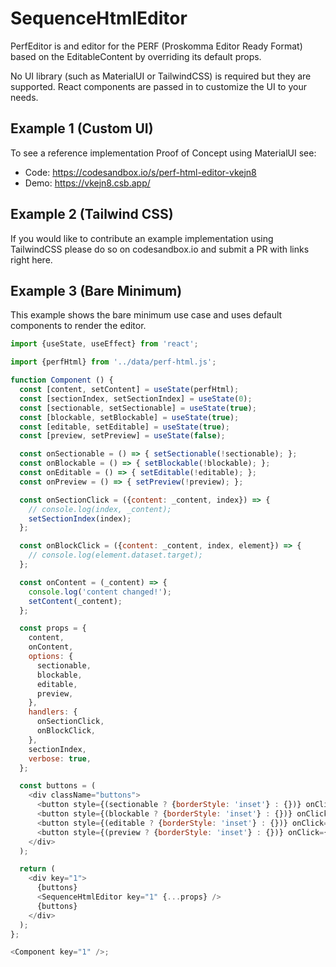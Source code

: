 # SequenceHtmlEditor

PerfEditor is and editor for the PERF (Proskomma Editor Ready Format) based on the EditableContent by overriding its default props. 

No UI library (such as MaterialUI or TailwindCSS) is required but they are supported. React components are passed in to customize the UI to your needs. 

## Example 1 (Custom UI)
To see a reference implementation Proof of Concept using MaterialUI see: 
- Code: https://codesandbox.io/s/perf-html-editor-vkejn8
- Demo: https://vkejn8.csb.app/

## Example 2 (Tailwind CSS)
If you would like to contribute an example implementation using TailwindCSS please do so on codesandbox.io and submit a PR with links right here.

## Example 3 (Bare Minimum)
This example shows the bare minimum use case and uses default components to render the editor.

```js
import {useState, useEffect} from 'react';

import {perfHtml} from '../data/perf-html.js';

function Component () {
  const [content, setContent] = useState(perfHtml);
  const [sectionIndex, setSectionIndex] = useState(0);
  const [sectionable, setSectionable] = useState(true);
  const [blockable, setBlockable] = useState(true);
  const [editable, setEditable] = useState(true);
  const [preview, setPreview] = useState(false);

  const onSectionable = () => { setSectionable(!sectionable); };
  const onBlockable = () => { setBlockable(!blockable); };
  const onEditable = () => { setEditable(!editable); };
  const onPreview = () => { setPreview(!preview); };

  const onSectionClick = ({content: _content, index}) => {
    // console.log(index, _content);
    setSectionIndex(index);
  };

  const onBlockClick = ({content: _content, index, element}) => {
    // console.log(element.dataset.target);
  };

  const onContent = (_content) => {
    console.log('content changed!');
    setContent(_content);
  };

  const props = {
    content,
    onContent,
    options: {
      sectionable,
      blockable,
      editable,
      preview,
    },
    handlers: {
      onSectionClick,
      onBlockClick,
    },
    sectionIndex,
    verbose: true,
  };

  const buttons = (
    <div className="buttons">
      <button style={(sectionable ? {borderStyle: 'inset'} : {})} onClick={onSectionable}>Sectionable</button>
      <button style={(blockable ? {borderStyle: 'inset'} : {})} onClick={onBlockable}>Blockable</button>
      <button style={(editable ? {borderStyle: 'inset'} : {})} onClick={onEditable}>Editable</button>
      <button style={(preview ? {borderStyle: 'inset'} : {})} onClick={onPreview}>Preview</button>
    </div>
  );

  return (
    <div key="1">
      {buttons}
      <SequenceHtmlEditor key="1" {...props} />
      {buttons}
    </div>
  );
};

<Component key="1" />;
```